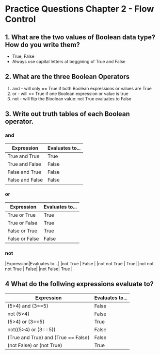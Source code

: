 # Practice Questions Chapter 2 - Flow Control

## 1. What are the two values of Boolean data type? How do you write them?
  * True, False
  * Always use capital letters at beggining of True and False

## 2. What are the three Boolean Operators
  1. and - will only == True if both Boolean expressions or values are True
  2. or - will == True if one Boolean expression or value is true
  3. not - will flip the Bloolean value: not True evaluates to False

## 3. Write out truth tables of each Boolean operator.

### and
|Expression|Evaluates to...|
|---|---|
|True and True|True|
|True and False|False|
|False and True|False|
|False and False|False|

### or
|Expression|Evaluates to...|
|---|---|
|True or True|True|
|True or False|True|
|False or True|True|
|False or False |False|

### not
|Expression|Evaluates to...|
|not True | False |
|not not True | True|
|not not not True | False|
|not False| True |

## 4 What do the follwing expressions evaluate to?
|Expression| Evaluates to...|
|---|---|
|(5>4) and (3==5)| False|
| not (5>4) | False |
|(5>4) or (3==5) | True|
|not((5>4) or (3==5)) | False |
|(True and True) and (True == False) | False|
|(not False) or (not True) | True|
